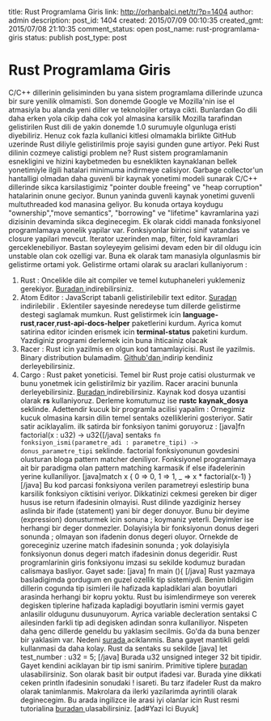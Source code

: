 title: Rust Programlama Giris
link: http://orhanbalci.net/tr/?p=1404
author: admin
description: 
post_id: 1404
created: 2015/07/09 00:10:35
created_gmt: 2015/07/08 21:10:35
comment_status: open
post_name: rust-programlama-giris
status: publish
post_type: post

# Rust Programlama Giris

C/C++ dillerinin gelisiminden bu yana sistem programlama dillerinde uzunca bir sure yenilik olmamisti. Son donemde Google ve Mozilla'nin ise el atmasiyla bu alanda yeni diller ve teknolojiler ortaya cikti. Bunlardan Go dili daha erken yola cikip daha cok yol almasina karsilik Mozilla tarafindan gelistirilen Rust dili de yakin donemde 1.0 surumuyle olgunluga eristi diyebiliriz. Henuz cok fazla kullanici kitlesi olmamakla birlikte GitHub uzerinde Rust diliyle gelistirilmis proje sayisi gunden gune artiyor. Peki Rust dilinin cozmeye calistigi problem ne? Rust sistem programlamanin esnekligini ve hizini kaybetmeden bu esneklikten kaynaklanan bellek yonetimiyle ilgili hatalari minimuma indirmeye calisiyor. Garbage collector'un hantalligi olmadan daha guvenli bir kaynak yonetimi modeli sunarak C/C++ dillerinde sikca karsilastigimiz "pointer double freeing" ve "heap corruption" hatalarinin onune geciyor. Bunun yaninda guvenli kaynak yonetimi guvenli multuthreaded kod manasina geliyor. Bu konuda ortaya koydugu "ownership","move semantics", "borrowing" ve "lifetime" kavramlarina yazi dizisinin devaminda sikca deginecegim. Ek olarak ciddi manada fonksiyonel programlamaya yonelik yapilar var. Fonksiyonlar birinci sinif vatandas ve closure yapilari mevcut. Iterator uzerinden map, filter, fold kavramlari gerceklenebiliyor.  Bastan soyleyeyim gelisimi devam eden bir dil oldugu icin unstable olan cok ozelligi var. Buna ek olarak tam manasiyla olgunlasmis bir gelistirme ortami yok. Gelistirme ortami olarak su araclari kullaniyorum : 

  1. Rust : Oncelikle dile ait compiler ve temel kutuphaneleri yuklemeniz gerekiyor. [Buradan ](http://www.rust-lang.org/)indirebilirsiniz. 
  2. Atom Editor : JavaScript tabanli gelistirilebilir text editor. [Suradan ](https://atom.io/)indirilebilir . Eklentiler sayesinde neredeyse tum dillerde gelistirme destegi saglamak mumkun. Rust gelistirmek icin **language-rust**,**racer**,**rust-api-docs-helper** paketlerini kurdum. Ayrica komut satirina editor icinden erismek icin **terminal-status** paketini kurdum. Yazdiginiz programi derlemek icin buna ihticainiz olacak
  3. Racer : Rust icin yazilmis en olgun kod tamamlayicisi. Rust ile yazilmis. Binary distribution bulamadim. [Github'dan ](https://github.com/phildawes/racer)indirip kendiniz derleyebilirsiniz.
  4. Cargo : Rust paket yoneticisi. Temel bir Rust proje catisi olusturmak ve bunu yonetmek icin gelistirilmiz bir yazilim. Racer aracini bununla derleyebilirsiniz. [Buradan ](https://crates.io/)indirebilirsiniz.
Kaynak kod dosya uzantisi olarak **rs** kullaniyoruz. Derleme komutumuz ise **rustc kaynak_dosya** seklinde. Adettendir kucuk bir programla acilisi yapalim :  Ornegimiz kucuk olmasina karsin dilin temel sentaks ozelliklerini gosteriyor. Satir satir aciklayalim. ilk satirda bir fonksiyon tanimi goruyoruz : [java]fn factorial(x : u32) -> u32{[/java] sentaks `fn fonksiyon_ismi(parametre_adi : parametre_tipi) -> donus_parametre_tipi` seklinde. factorial fonksiyonunun govdesini olusturan bloga pattern matcher deniliyor. Fonksiyonel programlamaya ait bir paradigma olan pattern matching karmasik if else ifadelerinin yerine kullaniliyor. [java]match x { 0 => 0, 1 => 1, _ => x * factorial(x-1) }[/java] Bu kod parcasi fonksiyona verilen parametreyi eslestirip buna karsilik fonksiyon ciktisini veriyor. Dikkatinizi cekmesi gereken bir diger husus ise return ifadesinin olmayisi. Rust dilinde yazdiginiz hersey aslinda bir ifade (statement) yani bir deger donuyor. Bunu bir deyime (expression) donusturmek icin sonuna ; koymaniz yeterli. Deyimler ise herhangi bir deger donmezler. Dolayisiyla bir fonksiyonun donus degeri sonunda ; olmayan son ifadenin donus degeri oluyor. Ornekde de goreceginiz uzerine match ifadesinin sonunda ; yok dolayisiyla fonksiyonun donus degeri match ifadesinin donus degeridir. Rust programlarinin giris fonksiyonu imzasi su sekilde kodumuz buradan calismaya basliyor. Gayet sade: [java] fn main (){ [/java] Rust yazmaya basladigimda gordugum en guzel ozellik tip sistemiydi. Benim bildigim dillerin cogunda tip isimleri ile hafizada kapladiklari alan boyutlari arasinda herhangi bir kopru yoktu. Rust bu isimlendirmeye son vererek degisken tiplerine hafizada kapladigi boyutlarin ismini vermis gayet anlasilir oldugunu dusunuyorum. Ayrica variable decleration sentaksi C ailesinden farkli tip adi degisken adindan sonra kullaniliyor. Nispeten daha genc dillerde geneldu bu yaklasim secilmis. Go'da da buna benzer bir yaklasim var. Nedeni [surada ](http://blog.golang.org/gos-declaration-syntax)aciklanmis. Bana gayet mantikli geldi kullanmasi da daha kolay. Rust da sentaks su sekilde [java] let test_number : u32 = 5; [/java] Burada u32 unsigned integer 32 bit tipidir. Gayet kendini aciklayan bir tip ismi sanirim. Primitive tiplere [buradan ](https://doc.rust-lang.org/book/primitive-types.html)ulasabilirsiniz. Son olarak basit bir output ifadesi var. Burada yine dikkati ceken println ifadesinin sonudaki ! isareti. Bu tarz ifadeler Rust da makro olarak tanimlanmis. Makrolara da ilerki yazilarimda ayrintili olarak deginecegim. Bu arada ingilizce ile arasi iyi olanlar icin Rust resmi tutorialina [buradan ](http://rustbyexample.com/)ulasabilirsiniz. [ad#Yazi Ici Buyuk]